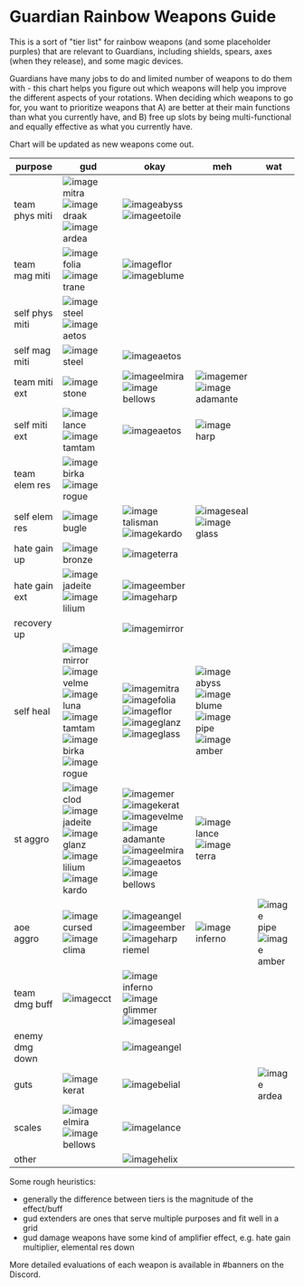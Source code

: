 # Guardian Rainbow Weapons Guide

This is a sort of "tier list" for rainbow weapons (and some placeholder purples) that are relevant to Guardians, including shields, spears, axes (when they release), and some magic devices.

Guardians have many jobs to do and limited number of weapons to do them with - this chart helps you figure out which weapons will help you improve the different aspects of your rotations. When deciding which weapons to go for, you want to prioritize weapons that A) are better at their main functions than what you currently have, and B) free up slots by being multi-functional and equally effective as what you currently have.

Chart will be updated as new weapons come out.

| purpose | gud | okay | meh | wat |
|---------|-----|------|-----|-----|
team phys miti | ![image](https://user-images.githubusercontent.com/10483639/147437732-2a7a630c-10d5-4c72-8788-4afa94f139c5.png)mitra ![image](https://user-images.githubusercontent.com/10483639/147450028-f73d41b6-d52d-41dd-b30c-e619659547e2.png)draak ![image](https://user-images.githubusercontent.com/10483639/147450147-df0e7079-5be4-4d69-9d1b-a0d59cdeefdb.png)ardea | ![image](https://user-images.githubusercontent.com/10483639/147438699-8a832c8f-fa9f-4bca-8241-31a4df14cb60.png)abyss ![image](https://user-images.githubusercontent.com/10483639/147450013-5b5edf1b-3c8e-4901-a55a-008c4fd7329f.png)etoile
team mag miti | ![image](https://user-images.githubusercontent.com/10483639/147438501-bef3bb8f-01d0-4190-8a14-5bb2ca311555.png)folia ![image](https://user-images.githubusercontent.com/10483639/147449750-685f11ca-92ee-4bf4-8dc0-9bb8726e65f9.png)trane | ![image](https://user-images.githubusercontent.com/10483639/147449606-b8fc6a83-3873-4a6b-9c8a-835818bfcb35.png)flor ![image](https://user-images.githubusercontent.com/10483639/147449824-9718964b-2a38-418e-8734-2f7d340d7794.png)blume 
self phys miti | ![image](https://user-images.githubusercontent.com/10483639/147438348-2cd6575e-1cf7-48ac-a721-9d82f61737be.png)steel ![image](https://user-images.githubusercontent.com/10483639/147451615-48e9fd47-16aa-43a4-a1eb-91baa1ca48ca.png)aetos
self mag miti | ![image](https://user-images.githubusercontent.com/10483639/147438348-2cd6575e-1cf7-48ac-a721-9d82f61737be.png)steel | ![image](https://user-images.githubusercontent.com/10483639/147451615-48e9fd47-16aa-43a4-a1eb-91baa1ca48ca.png)aetos
team miti ext | ![image](https://user-images.githubusercontent.com/10483639/147438328-88dfc8bd-23c6-4f67-adc1-dfb5655e6bdc.png)stone | ![image](https://user-images.githubusercontent.com/10483639/147451307-7eb1ca2c-66d6-4e12-b3e8-0669ada966cd.png)elmira ![image](https://user-images.githubusercontent.com/10483639/147451677-9297d0ce-19c1-4aea-bbd9-5949f12b99b2.png)bellows | ![image](https://user-images.githubusercontent.com/10483639/147438628-e5c253c1-bbd1-4b16-93c7-5c596d293390.png)mer ![image](https://user-images.githubusercontent.com/10483639/147450530-3e6a1e5c-5c2f-4996-ad35-f1640fe38366.png)adamante |
self miti ext | ![image](https://user-images.githubusercontent.com/10483639/147451236-3d0f8287-0a45-4968-bab6-9fe490220224.png)lance ![image](https://user-images.githubusercontent.com/10483639/147450059-a01dab20-fa06-42dc-a47b-da12d1a65079.png)tamtam | ![image](https://user-images.githubusercontent.com/10483639/147451615-48e9fd47-16aa-43a4-a1eb-91baa1ca48ca.png)aetos | ![image](https://user-images.githubusercontent.com/10483639/147451011-58af65fa-81bd-4620-8641-3a43fbba5bcd.png)harp
team elem res | ![image](https://user-images.githubusercontent.com/10483639/147450261-3b7cccc5-0eee-4725-842e-795dce108965.png)birka ![image](https://user-images.githubusercontent.com/10483639/147450652-3b44f198-c301-4e97-a83d-6361f118f100.png)rogue | 
self elem res | ![image](https://user-images.githubusercontent.com/10483639/147449738-a246f810-3df3-4e95-93fe-4978a7912cd8.png)bugle | ![image](https://user-images.githubusercontent.com/10483639/147449980-5e99f1b4-5936-47f5-b4d2-63ce74ec8ced.png)talisman ![image](https://user-images.githubusercontent.com/10483639/147451127-7cb179d9-5a02-4b47-975e-aa1705a72c8d.png)kardo | ![image](https://user-images.githubusercontent.com/10483639/147450426-9ac123aa-09ff-449f-94db-6194f5afd288.png)seal ![image](https://user-images.githubusercontent.com/10483639/147450612-bda8d150-88d3-4941-8417-09e84bda5815.png)glass
hate gain up | ![image](https://user-images.githubusercontent.com/10483639/147438185-be0e4313-02a2-43d9-9157-2d1d498f7e90.png)bronze | ![image](https://user-images.githubusercontent.com/10483639/147438546-086ab42b-f016-4ee4-905d-4c04e571e66d.png)terra
hate gain ext | ![image](https://user-images.githubusercontent.com/10483639/147450101-ffcc85ef-77ca-4d9e-82ed-646e070290af.png)jadeite ![image](https://user-images.githubusercontent.com/10483639/147451186-f16e3649-fd70-495f-9fd2-70ba1dcda132.png)lilium | ![image](https://user-images.githubusercontent.com/10483639/147449539-5bb89616-e531-4027-9f17-3915b8b24e85.png)ember ![image](https://user-images.githubusercontent.com/10483639/147451011-58af65fa-81bd-4620-8641-3a43fbba5bcd.png)harp
recovery up | | ![image](https://user-images.githubusercontent.com/10483639/147438804-355ac8f5-c9e2-4613-b009-50ebe526b14b.png)mirror 
self heal | ![image](https://user-images.githubusercontent.com/10483639/147438804-355ac8f5-c9e2-4613-b009-50ebe526b14b.png)mirror ![image](https://user-images.githubusercontent.com/10483639/147449906-a0ee11e8-0b98-4c64-bd46-8f4272759edf.png)velme ![image](https://user-images.githubusercontent.com/10483639/147450131-d534de18-6fa8-4057-9599-726e49c58e3d.png)luna ![image](https://user-images.githubusercontent.com/10483639/147450059-a01dab20-fa06-42dc-a47b-da12d1a65079.png)tamtam ![image](https://user-images.githubusercontent.com/10483639/147450261-3b7cccc5-0eee-4725-842e-795dce108965.png)birka ![image](https://user-images.githubusercontent.com/10483639/147450652-3b44f198-c301-4e97-a83d-6361f118f100.png)rogue | ![image](https://user-images.githubusercontent.com/10483639/147437732-2a7a630c-10d5-4c72-8788-4afa94f139c5.png)mitra ![image](https://user-images.githubusercontent.com/10483639/147438507-60eeb914-f596-4f1d-ad27-c079a6ae632e.png)folia ![image](https://user-images.githubusercontent.com/10483639/147449606-b8fc6a83-3873-4a6b-9c8a-835818bfcb35.png)flor ![image](https://user-images.githubusercontent.com/10483639/147450448-370be42a-53f0-4498-848d-ca86cebd7c0e.png)glanz ![image](https://user-images.githubusercontent.com/10483639/147450612-bda8d150-88d3-4941-8417-09e84bda5815.png)glass | ![image](https://user-images.githubusercontent.com/10483639/147438699-8a832c8f-fa9f-4bca-8241-31a4df14cb60.png)abyss ![image](https://user-images.githubusercontent.com/10483639/147449824-9718964b-2a38-418e-8734-2f7d340d7794.png)blume ![image](https://user-images.githubusercontent.com/10483639/147451456-40f2f9cb-0f8b-4d8d-a158-6cf5d4543223.png)pipe ![image](https://user-images.githubusercontent.com/10483639/147451744-1bba2512-bccc-414c-b8ae-69d1a87cefb2.png)amber
st aggro | ![image](https://user-images.githubusercontent.com/10483639/147438451-0404498b-5b4b-428a-ad14-53003d0d733e.png)clod ![image](https://user-images.githubusercontent.com/10483639/147450101-ffcc85ef-77ca-4d9e-82ed-646e070290af.png)jadeite ![image](https://user-images.githubusercontent.com/10483639/147450448-370be42a-53f0-4498-848d-ca86cebd7c0e.png)glanz ![image](https://user-images.githubusercontent.com/10483639/147451186-f16e3649-fd70-495f-9fd2-70ba1dcda132.png)lilium ![image](https://user-images.githubusercontent.com/10483639/147451127-7cb179d9-5a02-4b47-975e-aa1705a72c8d.png)kardo | ![image](https://user-images.githubusercontent.com/10483639/147438628-e5c253c1-bbd1-4b16-93c7-5c596d293390.png)mer ![image](https://user-images.githubusercontent.com/10483639/147449653-d2674e58-6efc-4afa-8597-c4e792b6fadc.png)kerat ![image](https://user-images.githubusercontent.com/10483639/147449906-a0ee11e8-0b98-4c64-bd46-8f4272759edf.png)velme ![image](https://user-images.githubusercontent.com/10483639/147450530-3e6a1e5c-5c2f-4996-ad35-f1640fe38366.png)adamante ![image](https://user-images.githubusercontent.com/10483639/147451307-7eb1ca2c-66d6-4e12-b3e8-0669ada966cd.png)elmira ![image](https://user-images.githubusercontent.com/10483639/147451615-48e9fd47-16aa-43a4-a1eb-91baa1ca48ca.png)aetos ![image](https://user-images.githubusercontent.com/10483639/147451677-9297d0ce-19c1-4aea-bbd9-5949f12b99b2.png)bellows | ![image](https://user-images.githubusercontent.com/10483639/147451236-3d0f8287-0a45-4968-bab6-9fe490220224.png)lance ![image](https://user-images.githubusercontent.com/10483639/147438546-086ab42b-f016-4ee4-905d-4c04e571e66d.png)terra 
aoe aggro | ![image](https://user-images.githubusercontent.com/10483639/147438665-5572eda2-b9c3-4bbd-8510-0246f5543bd3.png)cursed ![image](https://user-images.githubusercontent.com/10483639/147450572-dadccd35-7b19-4671-9b0c-dde302e5a444.png)clima | ![image](https://user-images.githubusercontent.com/10483639/147438764-40a72952-d671-470c-983c-9bdf4fc8287f.png)angel ![image](https://user-images.githubusercontent.com/10483639/147449539-5bb89616-e531-4027-9f17-3915b8b24e85.png)ember ![image](https://user-images.githubusercontent.com/10483639/147451011-58af65fa-81bd-4620-8641-3a43fbba5bcd.png)harp riemel | ![image](https://user-images.githubusercontent.com/10483639/147438466-b12f7927-746e-4864-a6e0-186400a7a981.png)inferno | ![image](https://user-images.githubusercontent.com/10483639/147451456-40f2f9cb-0f8b-4d8d-a158-6cf5d4543223.png)pipe ![image](https://user-images.githubusercontent.com/10483639/147451744-1bba2512-bccc-414c-b8ae-69d1a87cefb2.png)amber
team dmg buff | ![image](https://user-images.githubusercontent.com/10483639/147438684-2e555a9c-f61e-4581-8f6b-d0305f682213.png)cct | ![image](https://user-images.githubusercontent.com/10483639/147438466-b12f7927-746e-4864-a6e0-186400a7a981.png)inferno ![image](https://user-images.githubusercontent.com/10483639/147438616-32dbd77e-f3b8-444b-9639-ce64e72e1a84.png)glimmer ![image](https://user-images.githubusercontent.com/10483639/147450426-9ac123aa-09ff-449f-94db-6194f5afd288.png)seal
enemy dmg down | | ![image](https://user-images.githubusercontent.com/10483639/147438764-40a72952-d671-470c-983c-9bdf4fc8287f.png)angel
guts | ![image](https://user-images.githubusercontent.com/10483639/147449653-d2674e58-6efc-4afa-8597-c4e792b6fadc.png)kerat | ![image](https://user-images.githubusercontent.com/10483639/147449787-6b0d72c8-e8cc-4da8-a6d9-3966266e68ee.png)belial | | ![image](https://user-images.githubusercontent.com/10483639/147450147-df0e7079-5be4-4d69-9d1b-a0d59cdeefdb.png)ardea
scales | ![image](https://user-images.githubusercontent.com/10483639/147451307-7eb1ca2c-66d6-4e12-b3e8-0669ada966cd.png)elmira ![image](https://user-images.githubusercontent.com/10483639/147451677-9297d0ce-19c1-4aea-bbd9-5949f12b99b2.png)bellows | ![image](https://user-images.githubusercontent.com/10483639/147451236-3d0f8287-0a45-4968-bab6-9fe490220224.png)lance
other | | ![image](https://user-images.githubusercontent.com/10483639/147438527-cdaf9bea-0990-4dab-bfc6-1b2729010c5a.png)helix

Some rough heuristics:

- generally the difference between tiers is the magnitude of the effect/buff
- gud extenders are ones that serve multiple purposes and fit well in a grid
- gud damage weapons have some kind of amplifier effect, e.g. hate gain multiplier, elemental res down

More detailed evaluations of each weapon is available in #banners on the Discord.
